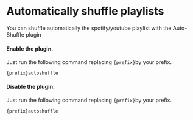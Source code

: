 # Automatically shuffle playlists

You can shuffle automatically the spotify/youtube playlist with the Auto-Shuffle plugin

#### Enable the plugin.

Just run the following command replacing `{prefix}`by your prefix.

`{prefix}autoshuffle`

#### Disable the plugin.

Just run the following command replacing `{prefix}`by your prefix.

`{prefix}autoshuffle`
